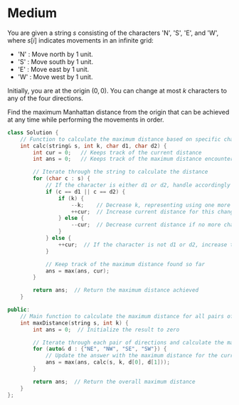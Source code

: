 # Medium

You are given a string $s$ consisting of the characters 'N', 'S', 'E', and 'W', where $s[i]$ indicates movements in an infinite grid:

- 'N' : Move north by 1 unit.
- 'S' : Move south by 1 unit.
- 'E' : Move east by 1 unit.
- 'W' : Move west by 1 unit.

Initially, you are at the origin $(0, 0)$. You can change at most $k$ characters to any of the four directions.

Find the maximum Manhattan distance from the origin that can be achieved at any time while performing the movements in order.

```cpp
class Solution {
    // Function to calculate the maximum distance based on specific characters d1 and d2
    int calc(string& s, int k, char d1, char d2) {
        int cur = 0;   // Keeps track of the current distance
        int ans = 0;   // Keeps track of the maximum distance encountered

        // Iterate through the string to calculate the distance
        for (char c : s) {
            // If the character is either d1 or d2, handle accordingly
            if (c == d1 || c == d2) {
                if (k) {
                    --k;    // Decrease k, representing using one more 'change'
                    ++cur;  // Increase current distance for this change
                } else {
                    --cur;  // Decrease current distance if no more changes are allowed
                }
            } else {
                ++cur;  // If the character is not d1 or d2, increase the distance
            }

            // Keep track of the maximum distance found so far
            ans = max(ans, cur);
        }

        return ans;  // Return the maximum distance achieved
    }

public:
    // Main function to calculate the maximum distance for all pairs of directions
    int maxDistance(string s, int k) {
        int ans = 0;  // Initialize the result to zero

        // Iterate through each pair of directions and calculate the max distance
        for (auto& d : {"NE", "NW", "SE", "SW"}) {
            // Update the answer with the maximum distance for the current direction pair
            ans = max(ans, calc(s, k, d[0], d[1]));
        }

        return ans;  // Return the overall maximum distance
    }
};
```
